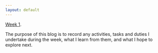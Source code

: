 ```yaml
---
layout: default
---
```


[Week 1](./Week-1.md).

The purpose of this blog is to record any activities, tasks and duties I undertake during the week, what I learn from them, and what I hope to explore next.
